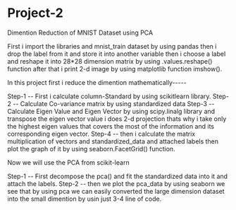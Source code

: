 # Project-2
Dimention Reduction of MNIST Dataset using PCA

First i import the libraries and mnist_train dataset by using pandas then i drop the label from it and store it into another variable then i choose a label and reshape it into 28*28 dimension matrix by using .values.reshape() function after that i print 2-d image by using matplotlib function imshow().

In this project first i reduce the dimention mathematically-----

Step-1 -- First i calculate column-Standard by using scikitlearn library. 
Step-2 -- Calculate Co-variance matrix by using standardized data 
Step-3 -- Calculate Eigen Value and Eigen Vector by using scipy.linalg library and transpose the eigen vector value i does 2-d projection thats 
          why i take only the highest eigen values that covers the most of the information and its corresponding eigen vector.
Step-4 -- then i calculate the matrix multiplication of vectors and standardized_data and attached labels then plot the graph of it by using
          seaborn.FacetGrid() function.

Now we will use the PCA from scikit-learn

Step-1 -- First decompose the pca() and fit the standardized data into it and attach the labels.
Step-2 -- then we plot the pca_data by using seaborn we see that by using pca we can easily converted the large dimension dataset into the 
          small dimention by usin just 3-4 line of code.
